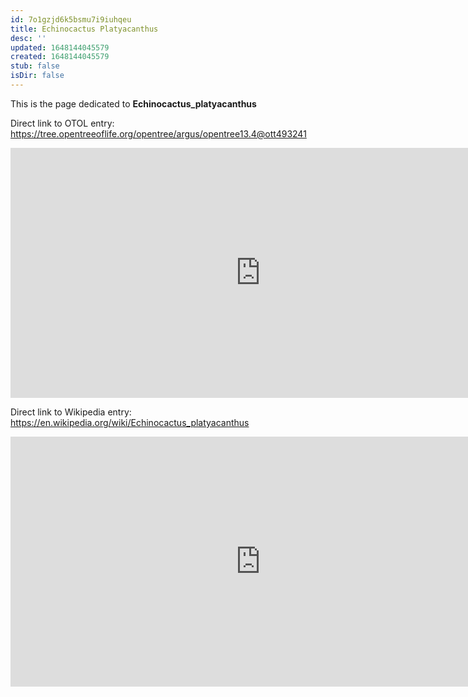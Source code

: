 ```yaml
---
id: 7o1gzjd6k5bsmu7i9iuhqeu
title: Echinocactus Platyacanthus
desc: ''
updated: 1648144045579
created: 1648144045579
stub: false
isDir: false
---
```

This is the page dedicated to **Echinocactus_platyacanthus**


Direct link to OTOL entry: https://tree.opentreeoflife.org/opentree/argus/opentree13.4@ott493241



<html>
    <body>
    <iframe src="https://tree.opentreeoflife.org/opentree/argus/opentree13.4@ott493241"
    width="800" height="400" frameborder="0" allowfullscreen> </iframe>
    </body>
</html>
    


Direct link to Wikipedia entry: https://en.wikipedia.org/wiki/Echinocactus_platyacanthus



<html>
    <body>
    <iframe src="https://en.wikipedia.org/wiki/Echinocactus_platyacanthus"
    width="800" height="400" frameborder="0" allowfullscreen> </iframe>
    </body>
</html>
    
